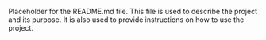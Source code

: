 Placeholder for the README.md file. This file is used to describe the project and its purpose. It is also used to provide instructions on how to use the project.